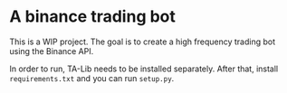 # A binance trading bot

This is a WIP project. The goal is to create a high frequency trading bot using the Binance API. 

In order to run, TA-Lib needs to be installed separately. After that, install `requirements.txt` and you can run `setup.py`.